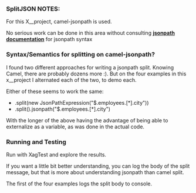 ### SplitJSON NOTES:

For this X__project, camel-jsonpath is used.

No serious work can be done in this area without consulting [**jsonpath documentation**](http://goessner.net/articles/JsonPath/) for jsonpath syntax

### Syntax/Semantics for splitting on camel-jsonpath?

I found two different approaches for writing a jsonpath split. Knowing Camel, there are probably dozens more :). But on the four examples in this x__project I alternated each of the two, to demo each.

Either of these seems to work the same:

 * .split(new JsonPathExpression("$.employees.[*].city"))
 * .split().jsonpath("$.employees.[*].city")
 
 With the longer of the above having the advantage of being able to externalize as a variable, as was done in the actual code.

### Running and Testing

Run with XagTest and explore the results. 

If you want a little bit better understanding, you can log the body of the split message, but that is more about understanding jsonpath than camel split.

The first of the four examples logs the split body to console.

